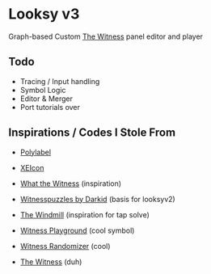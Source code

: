 Looksy v3
===
Graph-based Custom [The Witness](https://store.steampowered.com/app/210970/The_Witness/) panel editor and player

## Todo
- Tracing / Input handling
- Symbol Logic
- Editor & Merger
- Port tutorials over

## Inspirations / Codes I Stole From
- [Polylabel](https://github.com/mapbox/polylabel)
- [XEIcon](https://xpressengine.github.io/XEIcon/)

- [What the Witness](https://alith.itch.io/what-the-witness) (inspiration)
- [Witnesspuzzles by Darkid](https://witnesspuzzles.com/) (basis for looksyv2)
- [The Windmill](https://windmill.thefifthmatt.com/) (inspiration for tap solve)
- [Witness Playground](https://seren-35.github.io/witness-playground) (cool symbol)
- [Witness Randomizer](https://github.com/sigma144/witness-randomizer) (cool)
- [The Witness](https://store.steampowered.com/app/210970/The_Witness/) (duh)